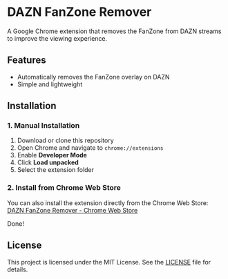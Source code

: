 # DAZN FanZone Remover

A Google Chrome extension that removes the FanZone from DAZN streams to improve the viewing experience.

## Features

- Automatically removes the FanZone overlay on DAZN
- Simple and lightweight

## Installation

### 1. Manual Installation

1. Download or clone this repository
2. Open Chrome and navigate to `chrome://extensions`
3. Enable **Developer Mode**
4. Click **Load unpacked**
5. Select the extension folder

### 2. Install from Chrome Web Store

You can also install the extension directly from the Chrome Web Store:  
[DAZN FanZone Remover - Chrome Web Store](https://chromewebstore.google.com/detail/bbfkggilgmneoddmadlpojiaklkfolck?utm_source=item-share-cb)

Done!

## License

This project is licensed under the MIT License. See the [LICENSE](LICENSE) file for details.
